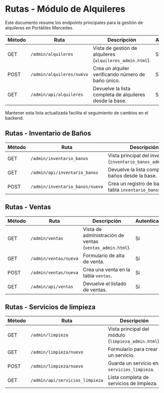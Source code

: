 # Rutas - Módulo de Alquileres

Este documento resume los endpoints principales para la gestión de alquileres en Portátiles Mercedes.

| Método | Ruta | Descripción | Autenticación |
|--------|------|-------------|---------------|
| GET | `/admin/alquileres` | Vista de gestión de alquileres (`alquileres_admin.html`). | Sí |
| POST | `/admin/alquileres/nuevo` | Crea un alquiler verificando número de baño único. | Sí |
| GET | `/admin/api/alquileres` | Devuelve la lista completa de alquileres desde la base. | Sí |

Mantener esta lista actualizada facilita el seguimiento de cambios en el backend.

## Rutas - Inventario de Baños

| Método | Ruta | Descripción | Autenticación |
|--------|------|-------------|---------------|
| GET | `/admin/inventario_banos` | Vista principal del inventario (`inventario_banos_admin.html`). | Sí |
| GET | `/admin/api/inventario_banos` | Devuelve la lista completa de baños desde la base. | Sí |
| POST | `/admin/inventario_banos/nuevo` | Crea un registro de baño en la tabla `inventario_banos`. | Sí |

## Rutas - Ventas

| Método | Ruta | Descripción | Autenticación |
|--------|------|-------------|---------------|
| GET | `/admin/ventas` | Vista de administración de ventas (`ventas_admin.html`). | Sí |
| GET | `/admin/ventas/nueva` | Formulario de alta de venta. | Sí |
| POST | `/admin/ventas/nueva` | Crea una venta en la tabla `ventas`. | Sí |
| GET | `/admin/api/ventas` | Devuelve el listado de ventas. | Sí |

## Rutas - Servicios de limpieza

| Método | Ruta | Descripción | Autenticación |
|--------|------|-------------|---------------|
| GET | `/admin/limpieza` | Vista principal del módulo (`limpieza_admin.html`). | Sí |
| GET | `/admin/limpieza/nuevo` | Formulario para crear un servicio. | Sí |
| POST | `/admin/limpieza/nuevo` | Guarda un servicio en `servicios_limpieza`. | Sí |
| GET | `/admin/api/servicios_limpieza` | Lista completa de servicios de limpieza. | Sí |
